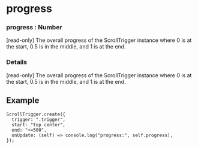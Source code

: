 # progress

### progress : Number

\[read-only] The overall progress of the ScrollTrigger instance where 0 is at the start, 0.5 is in the middle, and 1 is at the end.

### Details[​](#details "Direct link to Details")

\[read-only] The overall progress of the ScrollTrigger instance where 0 is at the start, 0.5 is in the middle, and 1 is at the end.

## Example[​](#example "Direct link to Example")

```
ScrollTrigger.create({
  trigger: ".trigger",
  start: "top center",
  end: "+=500",
  onUpdate: (self) => console.log("progress:", self.progress),
});
```
